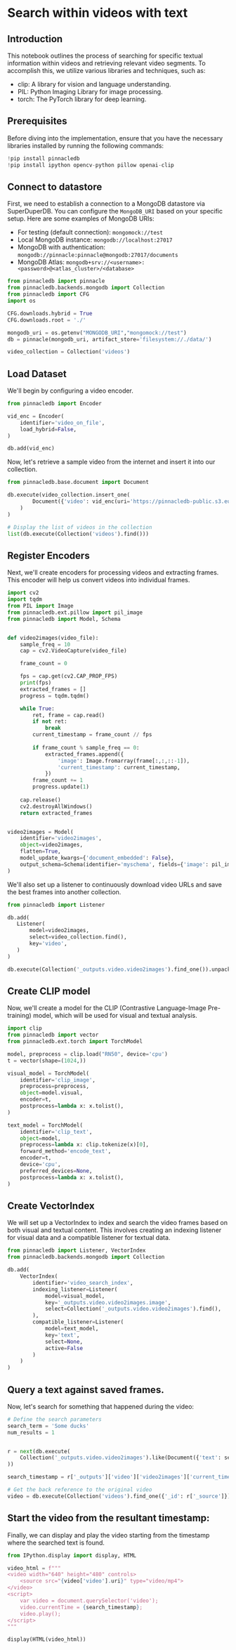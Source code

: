 # Search within videos with text

## Introduction
This notebook outlines the process of searching for specific textual information within videos and retrieving relevant video segments. To accomplish this, we utilize various libraries and techniques, such as:
* clip: A library for vision and language understanding.
* PIL: Python Imaging Library for image processing.
* torch: The PyTorch library for deep learning.

## Prerequisites

Before diving into the implementation, ensure that you have the necessary libraries installed by running the following commands:


```python
!pip install pinnacledb
!pip install ipython opencv-python pillow openai-clip
```

## Connect to datastore 

First, we need to establish a connection to a MongoDB datastore via SuperDuperDB. You can configure the `MongoDB_URI` based on your specific setup. 
Here are some examples of MongoDB URIs:

* For testing (default connection): `mongomock://test`
* Local MongoDB instance: `mongodb://localhost:27017`
* MongoDB with authentication: `mongodb://pinnacle:pinnacle@mongodb:27017/documents`
* MongoDB Atlas: `mongodb+srv://<username>:<password>@<atlas_cluster>/<database>`


```python
from pinnacledb import pinnacle
from pinnacledb.backends.mongodb import Collection
from pinnacledb import CFG
import os

CFG.downloads.hybrid = True
CFG.downloads.root = './'

mongodb_uri = os.getenv("MONGODB_URI","mongomock://test")
db = pinnacle(mongodb_uri, artifact_store='filesystem://./data/')

video_collection = Collection('videos')
```

## Load Dataset

We'll begin by configuring a video encoder.


```python
from pinnacledb import Encoder

vid_enc = Encoder(
    identifier='video_on_file',
    load_hybrid=False,
)

db.add(vid_enc)
```

Now, let's retrieve a sample video from the internet and insert it into our collection.


```python
from pinnacledb.base.document import Document

db.execute(video_collection.insert_one(
        Document({'video': vid_enc(uri='https://pinnacledb-public.s3.eu-west-1.amazonaws.com/animals_excerpt.mp4')})
    )
)

# Display the list of videos in the collection
list(db.execute(Collection('videos').find()))
```

## Register Encoders

Next, we'll create encoders for processing videos and extracting frames. This encoder will help us convert videos into individual frames.


```python
import cv2
import tqdm
from PIL import Image
from pinnacledb.ext.pillow import pil_image
from pinnacledb import Model, Schema


def video2images(video_file):
    sample_freq = 10
    cap = cv2.VideoCapture(video_file)

    frame_count = 0

    fps = cap.get(cv2.CAP_PROP_FPS)
    print(fps)
    extracted_frames = []
    progress = tqdm.tqdm()

    while True:
        ret, frame = cap.read()
        if not ret:
            break
        current_timestamp = frame_count // fps
        
        if frame_count % sample_freq == 0:
            extracted_frames.append({
                'image': Image.fromarray(frame[:,:,::-1]),
                'current_timestamp': current_timestamp,
            })
        frame_count += 1        
        progress.update(1)
    
    cap.release()
    cv2.destroyAllWindows()
    return extracted_frames


video2images = Model(
    identifier='video2images',
    object=video2images,
    flatten=True,
    model_update_kwargs={'document_embedded': False},
    output_schema=Schema(identifier='myschema', fields={'image': pil_image})
)
```

We'll also set up a listener to continuously download video URLs and save the best frames into another collection.


```python
from pinnacledb import Listener

db.add(
   Listener(
       model=video2images,
       select=video_collection.find(),
       key='video',
   )
)

db.execute(Collection('_outputs.video.video2images').find_one()).unpack()['_outputs']['video']['video2images']['image']
```

## Create CLIP model
Now, we'll create a model for the CLIP (Contrastive Language-Image Pre-training) model, which will be used for visual and textual analysis.


```python
import clip
from pinnacledb import vector
from pinnacledb.ext.torch import TorchModel

model, preprocess = clip.load("RN50", device='cpu')
t = vector(shape=(1024,))

visual_model = TorchModel(
    identifier='clip_image',
    preprocess=preprocess,
    object=model.visual,
    encoder=t,
    postprocess=lambda x: x.tolist(),
)

text_model = TorchModel(
    identifier='clip_text',
    object=model,
    preprocess=lambda x: clip.tokenize(x)[0],
    forward_method='encode_text',
    encoder=t,
    device='cpu',
    preferred_devices=None,
    postprocess=lambda x: x.tolist(),
)
```

## Create VectorIndex

We will set up a VectorIndex to index and search the video frames based on both visual and textual content. This involves creating an indexing listener for visual data and a compatible listener for textual data.


```python
from pinnacledb import Listener, VectorIndex
from pinnacledb.backends.mongodb import Collection

db.add(
    VectorIndex(
        identifier='video_search_index',
        indexing_listener=Listener(
            model=visual_model,
            key='_outputs.video.video2images.image',
            select=Collection('_outputs.video.video2images').find(),
        ),
        compatible_listener=Listener(
            model=text_model,
            key='text',
            select=None,
            active=False
        )
    )
)
```

## Query a text against saved frames.

Now, let's search for something that happened during the video:


```python
# Define the search parameters
search_term = 'Some ducks'
num_results = 1


r = next(db.execute(
    Collection('_outputs.video.video2images').like(Document({'text': search_term}), vector_index='video_search_index', n=num_results).find()
))

search_timestamp = r['_outputs']['video']['video2images']['current_timestamp']

# Get the back reference to the original video
video = db.execute(Collection('videos').find_one({'_id': r['_source']}))
```

## Start the video from the resultant timestamp:

Finally, we can display and play the video starting from the timestamp where the searched text is found.


```python
from IPython.display import display, HTML

video_html = f"""
<video width="640" height="480" controls>
    <source src="{video['video'].uri}" type="video/mp4">
</video>
<script>
    var video = document.querySelector('video');
    video.currentTime = {search_timestamp};
    video.play();
</script>
"""

display(HTML(video_html))
```
